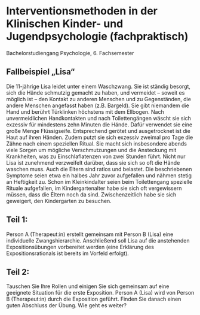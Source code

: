 # Interventionsmethoden in der Klinischen Kinder- und Jugendpsychologie (fachpraktisch)
Bachelorstudiengang Psychologie, 6. Fachsemester

## Fallbeispiel „Lisa“

Die 11-jährige Lisa leidet unter einem Waschzwang. Sie ist ständig besorgt, sich die Hände schmutzig gemacht zu haben, und vermeidet – soweit es möglich ist – den Kontakt zu anderen Menschen und zu Gegenständen, die andere Menschen angefasst haben (z.B. Bargeld). Sie gibt niemandem die Hand und berührt Türklinken höchstens mit dem Ellbogen. Nach unvermeidlichen Handkontakten und nach Toilettengängen wäscht sie sich exzessiv für mindestens zehn Minuten die Hände. Dafür verwendet sie eine große Menge Flüssigseife. Entsprechend gerötet und ausgetrocknet ist die Haut auf ihren Händen. Zudem putzt sie sich exzessiv zweimal pro Tage die Zähne nach einem speziellen Ritual. Sie macht sich insbesondere abends viele Sorgen um mögliche Verschmutzungen und die Ansteckung mit Krankheiten, was zu Einschlaflatenzen von zwei Stunden führt. Nicht nur Lisa ist zunehmend verzweifelt darüber, dass sie sich so oft die Hände waschen muss. Auch die Eltern sind ratlos und belastet. Die beschriebenen Symptome seien etwa ein halbes Jahr zuvor aufgefallen und nähmen stetig an Heftigkeit zu. Schon im Kleinkindalter seien beim Toilettengang spezielle Rituale aufgefallen, im Kindergartenalter habe sie sich oft vergewissern müssen, dass die Eltern noch da sind. Zwischenzeitlich habe sie sich geweigert, den Kindergarten zu besuchen.

## Teil 1:
Person A (Therapeut:in) erstellt gemeinsam mit Person B (Lisa) eine individuelle Zwangshierarchie. Anschließend soll Lisa auf die anstehenden Expositionsübungen vorbereitet werden (eine Erklärung des Expositionsrationals ist bereits im Vorfeld erfolgt).

## Teil 2:
Tauschen Sie Ihre Rollen und einigen Sie sich gemeinsam auf eine geeignete Situation für die erste Exposition. Person A (Lisa) wird von Person B (Therapeut:in) durch die Exposition geführt. Finden Sie danach einen guten Abschluss der Übung. Wie geht es weiter?
